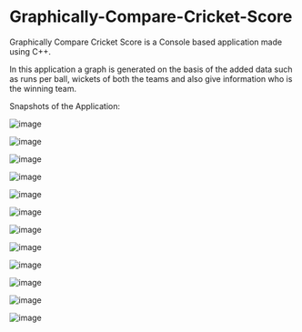 # Graphically-Compare-Cricket-Score

Graphically Compare Cricket Score is a Console based application made using C++.

In this application a graph is generated on the basis of the added data such as runs per ball, wickets of both the teams and also give information who is the winning team.

Snapshots of the Application:

![image](https://user-images.githubusercontent.com/62846788/109661749-5070aa00-7b90-11eb-838e-29247b0f1f94.png)

![image](https://user-images.githubusercontent.com/62846788/109661764-54043100-7b90-11eb-8f5f-af673029f301.png)

![image](https://user-images.githubusercontent.com/62846788/109661774-5797b800-7b90-11eb-9262-7ef1a366a142.png)

![image](https://user-images.githubusercontent.com/62846788/109661789-5bc3d580-7b90-11eb-94e9-204d896585e7.png)

![image](https://user-images.githubusercontent.com/62846788/109661807-5ebec600-7b90-11eb-80ac-f731425be6d9.png)

![image](https://user-images.githubusercontent.com/62846788/109661826-64b4a700-7b90-11eb-92c0-ec86f7af45ca.png)

![image](https://user-images.githubusercontent.com/62846788/109661851-6bdbb500-7b90-11eb-852a-db142793bf0f.png)

![image](https://user-images.githubusercontent.com/62846788/109661862-6ed6a580-7b90-11eb-9cf7-aaf08430cfdf.png)

![image](https://user-images.githubusercontent.com/62846788/109661926-801fb200-7b90-11eb-9b35-82bdb0908d54.png)

![image](https://user-images.githubusercontent.com/62846788/109661955-87df5680-7b90-11eb-8835-2164485fe1c5.png)

![image](https://user-images.githubusercontent.com/62846788/109661964-8a41b080-7b90-11eb-886c-906aa300449d.png)

![image](https://user-images.githubusercontent.com/62846788/109661975-8ca40a80-7b90-11eb-8c3e-3c62d8ec2969.png)

